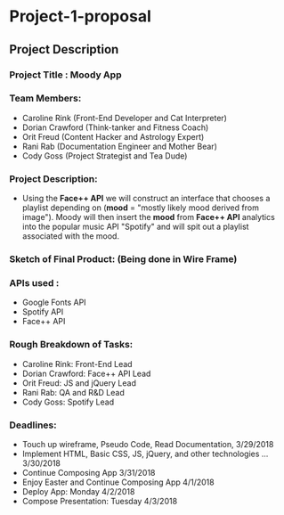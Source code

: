 # Project-1-proposal

## Project Description

### Project Title : **Moody App**

### Team Members:

- Caroline Rink (Front-End Developer and Cat Interpreter)
- Dorian Crawford (Think-tanker and Fitness Coach)
- Orit Freud (Content Hacker and Astrology Expert)
- Rani Rab (Documentation Engineer and Mother Bear)
- Cody Goss (Project Strategist and Tea Dude)

### Project Description:
+ Using the **Face++ API** we will construct an interface that chooses a playlist depending on (**mood** = "mostly likely mood derived from image"). Moody will then insert the **mood** from **Face++ API** analytics into the popular music API "Spotify" and will spit out a playlist associated with the mood.

### Sketch of Final Product: (Being done in Wire Frame)

### APIs used :
- Google Fonts API
- Spotify API
- Face++ API

### **Rough** Breakdown of Tasks:

- Caroline Rink: Front-End Lead
- Dorian Crawford: Face++ API Lead
- Orit Freud: JS and jQuery Lead
- Rani Rab: QA and R&D Lead
- Cody Goss: Spotify Lead

### Deadlines:

- Touch up wireframe, Pseudo Code, Read Documentation,  3/29/2018
- Implement HTML, Basic CSS, JS, jQuery, and other technologies ... 3/30/2018
- Continue Composing App 3/31/2018
- Enjoy Easter and Continue Composing App 4/1/2018
- Deploy App: Monday 4/2/2018
- Compose Presentation: Tuesday 4/3/2018



